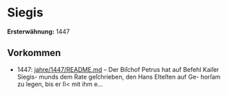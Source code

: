 # Siegis

**Ersterwähnung:** 1447

## Vorkommen
- 1447: [jahre/1447/README.md](../jahre/1447/README.md) – Der Biſchof Petrus hat auf Befehl Kaiſer Siegis-
munds dem Rate geſchrieben, den Hans Elteſten auf Ge-
horſam zu legen, bis er ſi< mit ihm e...
